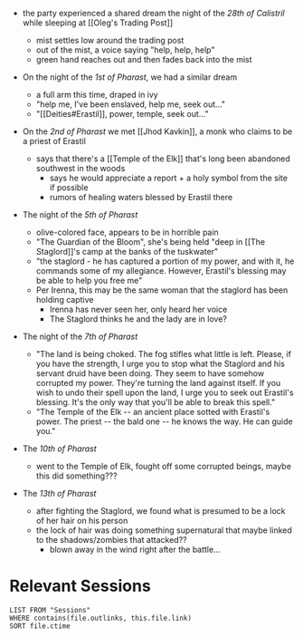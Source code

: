 - the party experienced a shared dream the night of the *28th of Calistril* while sleeping at [[Oleg's Trading Post]]
	- mist settles low around the trading post
	- out of the mist, a voice saying "help, help, help"
	- green hand reaches out and then fades back into the mist

- On the night of the *1st of Pharast*, we had a similar dream
	- a full arm this time, draped in ivy
	- "help me, I've been enslaved, help me, seek out..."
	- "[[Deities#Erastil]], power, temple, seek out..."

- On the *2nd of Pharast* we met [[Jhod Kavkin]], a monk who claims to be a priest of Erastil
	- says that there's a [[Temple of the Elk]] that's long been abandoned southwest in the woods
		- says he would appreciate a report + a holy symbol from the site if possible
		- rumors of healing waters blessed by Erastil there

- The night of the *5th of Pharast*
	- olive-colored face, appears to be in horrible pain
	- "The Guardian of the Bloom", she's being held "deep in [[The Staglord]]'s camp at the banks of the tuskwater"
	- "the staglord - he has captured a portion of my power, and with it, he commands some of my allegiance. However, Erastil's blessing may be able to help you free me"
	- Per Irenna, this may be the same woman that the staglord has been holding captive
		- Irenna has never seen her, only heard her voice
		- The Staglord thinks he and the lady are in love?

- The night of the *7th of Pharast*
	- "The land is being choked. The fog stifles what little is left. Please, if you have the strength, I urge you to stop what the Staglord and his servant druid have been doing. They seem to have somehow corrupted my power. They're turning the land against itself. If you wish to undo their spell upon the land, I urge you to seek out Erastil's blessing. It's the only way that you'll be able to break this spell."
	- "The Temple of the Elk -- an ancient place sotted with Erastil's power. The priest -- the bald one -- he knows the way. He can guide you."

- The *10th of Pharast*
	- went to the Temple of Elk, fought off some corrupted beings, maybe this did something???

- The *13th of Pharast*
	- after fighting the Staglord, we found what is presumed to be a lock of her hair on his person
	- the lock of hair was doing something supernatural that maybe linked to the shadows/zombies that attacked??
		- blown away in the wind right after the battle...

# Relevant Sessions
```dataview
LIST FROM "Sessions"
WHERE contains(file.outlinks, this.file.link)
SORT file.ctime
```